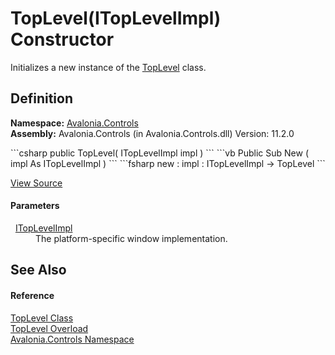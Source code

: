 # TopLevel(ITopLevelImpl) Constructor


Initializes a new instance of the <a href="T_Avalonia_Controls_TopLevel">TopLevel</a> class.



## Definition
**Namespace:** <a href="N_Avalonia_Controls">Avalonia.Controls</a>  
**Assembly:** Avalonia.Controls (in Avalonia.Controls.dll) Version: 11.2.0

<Tabs groupId="api-code-preview">
<TabItem value="csharp" label="C#">
```csharp
public TopLevel(
	ITopLevelImpl impl
)
```
</TabItem>
<TabItem value="vb" label="VB">
```vb
Public Sub New ( 
	impl As ITopLevelImpl
)
```
</TabItem>
<TabItem value="fsharp" label="F#">
```fsharp
new : 
        impl : ITopLevelImpl -> TopLevel
```
</TabItem>
</Tabs>



<a href="https://github.com/AvaloniaUI/Avalonia/tree/master/src/Avalonia.Controls/TopLevel.cs#L195" title="View the source code">View Source</a>



#### Parameters
<dl><dt>  <a href="T_Avalonia_Platform_ITopLevelImpl">ITopLevelImpl</a></dt><dd>The platform-specific window implementation.</dd></dl>

## See Also


#### Reference
<a href="T_Avalonia_Controls_TopLevel">TopLevel Class</a>  
<a href="Overload_Avalonia_Controls_TopLevel__ctor">TopLevel Overload</a>  
<a href="N_Avalonia_Controls">Avalonia.Controls Namespace</a>  
